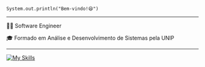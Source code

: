
<code>System.out.println("Bem-vindo!😆")</code>
<hr>

<p>👨‍💻 Software Engineer</p>
<p>🎓 Formado em Análise e Desenvolvimento de Sistemas pela UNIP</p>
<hr>

[![My Skills](https://skillicons.dev/icons?i=java,cs,js,spring,dotnet,kafka,aws,redis,postgresql,mysql,docker,mongodb,terraform,arch)](https://skillicons.dev)
